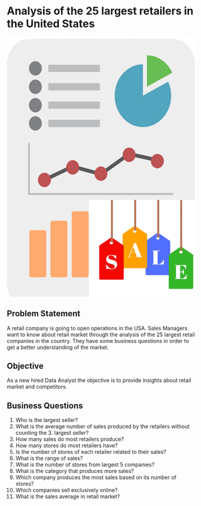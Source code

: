 # Analysis of the 25 largest retailers in the United States

![single](/single.png)

## Problem Statement
A retail company is going to open operations in the USA. Sales Managers want to know about retail market through the analysis of the 25 largest retail companies in the country. They have some business questions in order to get a better understanding of the market.

## Objective
As a new hired Data Analyst the objective is to provide insights about retail market and competitors.

## Business Questions

1. Who is the largest seller?
2. What is the average number of sales produced by the retailers without counting the 3. largest seller?
4. How many sales do most retailers produce?
5. How many stores do most retailers have?
6. Is the number of stores of each retailer related to their sales?
7. What is the range of sales?
8. What is the number of stores from largest 5 companies?
9. What is the category that produces more sales?
10. Which company produces the most sales based on its number of stores?
11. Which companies sell exclusively online?
12. What is the sales average in retail market?